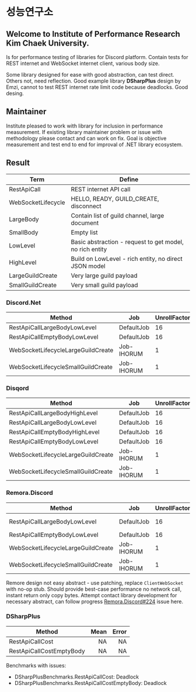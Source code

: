 # 성능연구소

## Welcome to Institute of Performance Research Kim Chaek University.

Is for performance testing of libraries for Discord platform. Contain tests for REST internet and WebSocket internet
client, various body size.

Some library designed for ease with good abstraction, can test direct. Others not, need reflection. Good example
library **DSharpPlus** design by Emzi, cannot to test REST internet rate limit code because deadlocks. Good desing.

## Maintainer

Institute pleased to work with library for inclusion in performance measurement. If existing library maintainer problem
or issue with methodology please contact and can work on fix.
Goal is objective measurement and test end to end for improval of .NET library ecosystem.

## Result

| Term               | Define                                                   |
|--------------------|----------------------------------------------------------|
| RestApiCall        | REST internet API call                                   |
| WebSocketLifecycle | HELLO, READY, GUILD_CREATE, disconnect                   |
| LargeBody          | Contain list of guild channel, large document            |
| SmallBody          | Empty list                                               |
| LowLevel           | Basic abstraction - request to get model, no rich entity |
| HighLevel          | Build on LowLevel - rich entity, no direct JSON model    |
| LargeGuildCreate   | Very large guild payload                                 |
| SmallGuildCreate   | Very small guild payload                                 |

### Discord.Net

|                             Method |        Job | UnrollFactor |           Mean |        Error |        StdDev |      Gen 0 |      Gen 1 |     Gen 2 |  Allocated |
|----------------------------------- |----------- |------------- |---------------:|-------------:|--------------:|-----------:|-----------:|----------:|-----------:|
|       RestApiCallLargeBodyLowLevel | DefaultJob |           16 |     3,058.0 μs |     56.61 μs |      52.95 μs |    93.7500 |    46.8750 |   46.8750 |     646 KB |
|       RestApiCallEmptyBodyLowLevel | DefaultJob |           16 |       232.9 μs |      3.32 μs |       2.94 μs |     1.4648 |     0.7324 |         - |      14 KB |
| WebSocketLifecycleLargeGuildCreate | Job-IHORUM |            1 | 2,658,264.5 μs | 94,780.85 μs | 276,480.19 μs | 73000.0000 | 36000.0000 | 6000.0000 | 609,785 KB |
| WebSocketLifecycleSmallGuildCreate | Job-IHORUM |            1 |     8,586.0 μs |    100.72 μs |      89.29 μs |          - |          - |         - |   2,096 KB |

### Disqord

|                             Method |        Job | UnrollFactor |            Mean |         Error |        StdDev |      Gen 0 |      Gen 1 |     Gen 2 |  Allocated |
|----------------------------------- |----------- |------------- |----------------:|--------------:|--------------:|-----------:|-----------:|----------:|-----------:|
|      RestApiCallLargeBodyHighLevel | DefaultJob |           16 |     3,927.43 μs |     75.361 μs |     95.307 μs |    93.7500 |    46.8750 |   46.8750 |     857 KB |
|       RestApiCallLargeBodyLowLevel | DefaultJob |           16 |     3,917.64 μs |     68.169 μs |     63.765 μs |    93.7500 |    46.8750 |   46.8750 |     850 KB |
|      RestApiCallEmptyBodyHighLevel | DefaultJob |           16 |        20.54 μs |      0.402 μs |      1.059 μs |     1.2207 |          - |         - |      10 KB |
|       RestApiCallEmptyBodyLowLevel | DefaultJob |           16 |        22.27 μs |      0.646 μs |      1.904 μs |     1.1902 |          - |         - |      10 KB |
| WebSocketLifecycleLargeGuildCreate | Job-IHORUM |            1 | 1,493,037.40 μs | 19,421.511 μs | 16,217.842 μs | 41000.0000 | 20000.0000 | 3000.0000 | 322,348 KB |
| WebSocketLifecycleSmallGuildCreate | Job-IHORUM |            1 |     9,022.59 μs |    137.582 μs |    121.963 μs |          - |          - |         - |   1,990 KB |

### Remora.Discord

|                             Method |        Job | UnrollFactor |             Mean |          Error |         StdDev |       Gen 0 |      Gen 1 |    Allocated |
|----------------------------------- |----------- |------------- |-----------------:|---------------:|---------------:|------------:|-----------:|-------------:|
|       RestApiCallLargeBodyLowLevel | DefaultJob |           16 |    40,147.955 μs |    794.9488 μs |    743.5956 μs |   1384.6154 |   615.3846 |    12,023 KB |
|       RestApiCallEmptyBodyLowLevel | DefaultJob |           16 |         4.292 μs |      0.0739 μs |      0.0617 μs |      0.5035 |          - |         4 KB |
| WebSocketLifecycleLargeGuildCreate | Job-IHORUM |            1 | 6,003,956.660 μs | 91,207.7798 μs | 85,315.8138 μs | 217000.0000 | 79000.0000 | 1,973,344 KB |
| WebSocketLifecycleSmallGuildCreate | Job-IHORUM |            1 |    59,789.081 μs |  3,375.3438 μs |  9,952.2773 μs |   1000.0000 |  1000.0000 |    11,917 KB |

Remore design not easy abstract - use patching, replace `ClientWebSocket` with no-op stub. Should provide best-case performance no network call, instant return only copy bytes.
Attempt contact library development for necessary abstract, can follow progress [Remora.Discord#224](https://github.com/Nihlus/Remora.Discord/issues/224) issue here.

### DSharpPlus

|                   Method | Mean | Error |
|------------------------- |-----:|------:|
|          RestApiCallCost |   NA |    NA |
| RestApiCallCostEmptyBody |   NA |    NA |

Benchmarks with issues:

* DSharpPlusBenchmarks.RestApiCallCost: Deadlock
* DSharpPlusBenchmarks.RestApiCallCostEmptyBody: Deadlock
